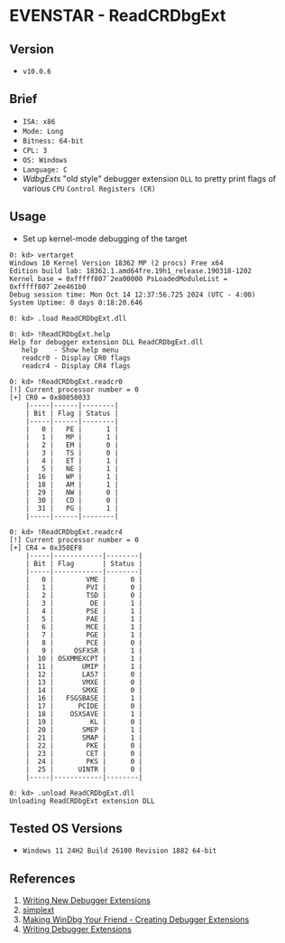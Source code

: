 # EVENSTAR - ReadCRDbgExt

## Version
- `v10.0.6`

## Brief
- `ISA: x86`
- `Mode: Long`
- `Bitness: 64-bit`
- `CPL: 3`
- `OS: Windows`
- `Language: C`
- _WdbgExts_ "old style" debugger extension `DLL` to pretty print flags of various `CPU` `Control Registers (CR)`

## Usage
- Set up kernel-mode debugging of the target
```shell
0: kd> vertarget
Windows 10 Kernel Version 18362 MP (2 procs) Free x64
Edition build lab: 18362.1.amd64fre.19h1_release.190318-1202
Kernel base = 0xfffff807`2ea00000 PsLoadedModuleList = 0xfffff807`2ee461b0
Debug session time: Mon Oct 14 12:37:56.725 2024 (UTC - 4:00)
System Uptime: 0 days 0:18:20.646

0: kd> .load ReadCRDbgExt.dll

0: kd> !ReadCRDbgExt.help
Help for debugger extension DLL ReadCRDbgExt.dll
   help    - Show help menu
   readcr0 - Display CR0 flags
   readcr4 - Display CR4 flags

0: kd> !ReadCRDbgExt.readcr0
[!] Current processor number = 0
[+] CR0 = 0x80050033
    |-----|------|--------|
    | Bit | Flag | Status |
    |-----|------|--------|
    |   0 |   PE |      1 |
    |   1 |   MP |      1 |
    |   2 |   EM |      0 |
    |   3 |   TS |      0 |
    |   4 |   ET |      1 |
    |   5 |   NE |      1 |
    |  16 |   WP |      1 |
    |  18 |   AM |      1 |
    |  29 |   NW |      0 |
    |  30 |   CD |      0 |
    |  31 |   PG |      1 |
    |-----|------|--------|

0: kd> !ReadCRDbgExt.readcr4
[!] Current processor number = 0
[+] CR4 = 0x350EF8
    |-----|------------|--------|
    | Bit | Flag       | Status |
    |-----|------------|--------|
    |   0 |        VME |      0 |
    |   1 |        PVI |      0 |
    |   2 |        TSD |      0 |
    |   3 |         DE |      1 |
    |   4 |        PSE |      1 |
    |   5 |        PAE |      1 |
    |   6 |        MCE |      1 |
    |   7 |        PGE |      1 |
    |   8 |        PCE |      0 |
    |   9 |     OSFXSR |      1 |
    |  10 | OSXMMEXCPT |      1 |
    |  11 |       UMIP |      1 |
    |  12 |       LA57 |      0 |
    |  13 |       VMXE |      0 |
    |  14 |       SMXE |      0 |
    |  16 |   FSGSBASE |      1 |
    |  17 |      PCIDE |      0 |
    |  18 |    OSXSAVE |      1 |
    |  19 |         KL |      0 |
    |  20 |       SMEP |      1 |
    |  21 |       SMAP |      1 |
    |  22 |        PKE |      0 |
    |  23 |        CET |      0 |
    |  24 |        PKS |      0 |
    |  25 |      UINTR |      0 |
    |-----|------------|--------|

0: kd> .unload ReadCRDbgExt.dll
Unloading ReadCRDbgExt extension DLL
```

## Tested OS Versions
- `Windows 11 24H2 Build 26100 Revision 1882 64-bit`

## References
1. [Writing New Debugger Extensions](https://learn.microsoft.com/en-us/windows-hardware/drivers/debuggercmds/writing-new-debugger-extensions)
2. [simplext](https://github.com/tpn/winsdk-10/tree/master/Debuggers/x64/sdk/samples/simplext)
3. [Making WinDbg Your Friend - Creating Debugger Extensions](https://www.osronline.com/article.cfm%5Eid=52.htm)
4. [Writing Debugger Extensions](https://codemachine.com/presentations/GES2007.TRoy.Slides.pdf)